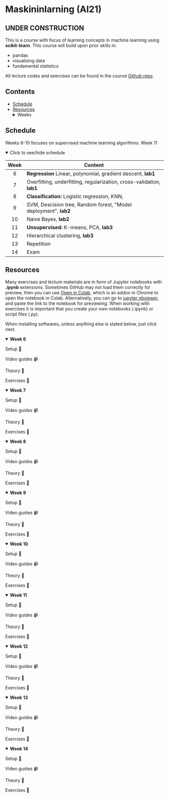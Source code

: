 # Maskininlarning (AI21)

## UNDER CONSTRUCTION

This is a course with focus of learning concepts in machine learning using **scikit-learn**. This course will build upon prior skills in: 
- pandas
- visualising data
- fundamental statistics 

All lecture codes and exercises can be found in the course [Github repo][ghr].

[ghr]: https://github.com/kokchun/Maskininlarning-AI21

## Contents

- [Schedule](#schedule)
- [Resources](#resources) <details> <summary> Weeks </summary>
  - [Week 6](#week1)
  - [Week 7](#week2)
  - [Week 8](#week3)
  - [Week 9](#week4)
  - [Week 10](#week5)
  - [Week 11](#week6)
  - [Week 12](#week7)
  - [Week 13](#week8)
  - [Week 14](#week9)

</details>

## Schedule
Weeks 6-10 focuses on supervised machine learning algorithms. Week 11

<details open>
  
<summary id="schedule">Click to see/hide schedule</summary>

| Week  | Content                                                               |
| :---: | --------------------------------------------------------------------- |
|   6   | **Regression** Linear, polynomial, gradient descent, **lab1**         |
|   7   | Overfitting, underfitting, regularization, cross-validation, **lab1** |
|   8   | **Classification:** Logistic regression, KNN,                         |
|   9   | SVM, Descision tree, Random forest, "Model deployment", **lab2**      |
|  10   | Naive Bayes, **lab2**                                                 |
|  11   | **Unsupervised:** K-means, PCA, **lab3**                              |
|  12   | Hierarchical clustering, **lab3**                                     |
|  13   | Repetition                                                            |
|  14   | Exam                                                                  |

</details>

## Resources

Many exercises and lecture materials are in form of Jupyter notebooks with **.ipynb** extensions. Sometimes GitHub may not load them correctly for preview, then you can use [Open in Colab][colab_addon], which is an addon in Chrome to open the notebook in Colab. Alternatively, you can go to [jupyter nbviewer][nbviewer], and paste the link to the notebook for previewing. When working with exercises it is important that you create your own notebooks (.ipynb) or script files (.py).

[nbviewer]: https://nbviewer.jupyter.org/
[colab_addon]: https://chrome.google.com/webstore/detail/open-in-colab/iogfkhleblhcpcekbiedikdehleodpjo?hl=sv

When installing softwares, unless anything else is stated below, just click next.

<details open>

<summary id = "week1"><b>Week 6</b></summary>

Setup :wrench:

Video guides :video_camera:

Theory :book:

Exercises :running:

</details>


<details open>

<summary id = "week2"><b >Week 7</b></summary>

Setup :wrench:

Video guides :video_camera:

Theory :book:

Exercises :running:

</details>

<details open>

<summary id = "week3"><b >Week 8</b></summary>

Setup :wrench:

Video guides :video_camera:

Theory :book:

Exercises :running:

</details>

<details open>

<summary id = "week4"><b >Week 9</b></summary>

Setup :wrench:

Video guides :video_camera:

Theory :book:

Exercises :running:

</details>

<details open>

<summary id = "week5"><b >Week 10</b></summary>

Setup :wrench:

Video guides :video_camera:

Theory :book:

Exercises :running:

</details>

<details open>

<summary id = "week6"><b >Week 11</b></summary>

Setup :wrench:

Video guides :video_camera:

Theory :book:

Exercises :running:

</details>

<details open>

<summary id = "week7"><b >Week 12</b></summary>

Setup :wrench:

Video guides :video_camera:

Theory :book:

Exercises :running:

</details>

<details open>

<summary id = "week8"><b >Week 13</b></summary>

Setup :wrench:

Video guides :video_camera:

Theory :book:

Exercises :running:

</details>

<details open>

<summary id = "week9"><b >Week 14</b></summary>

Setup :wrench:

Video guides :video_camera:

Theory :book:

Exercises :running:

</details>